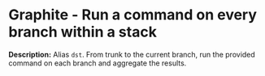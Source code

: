 # Graphite - Run a command on every branch within a stack

**Description:** Alias `dst`. From trunk to the current branch, run the provided command on each branch and aggregate the results.

